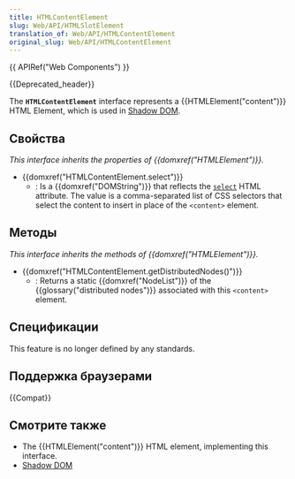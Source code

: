 ```yaml
---
title: HTMLContentElement
slug: Web/API/HTMLSlotElement
translation_of: Web/API/HTMLContentElement
original_slug: Web/API/HTMLContentElement
---
```


{{ APIRef("Web Components") }}

{{Deprecated_header}}

The **`HTMLContentElement`** interface represents a {{HTMLElement("content")}} HTML Element, which is used in [Shadow DOM](/ru/docs/Web/Web_Components/Shadow_DOM).

## Свойства

_This interface inherits the properties of {{domxref("HTMLElement")}}._

- {{domxref("HTMLContentElement.select")}}
  - : Is a {{domxref("DOMString")}} that reflects the [`select`](/ru/docs/Web/HTML/Element/content#select) HTML attribute. The value is a comma-separated list of CSS selectors that select the content to insert in place of the `<content>` element.

## Методы

_This interface inherits the methods of {{domxref("HTMLElement")}}._

- {{domxref("HTMLContentElement.getDistributedNodes()")}}
  - : Returns a static {{domxref("NodeList")}} of the {{glossary("distributed nodes")}} associated with this `<content>` element.

## Спецификации

This feature is no longer defined by any standards.

## Поддержка браузерами

{{Compat}}

## Смотрите также

- The {{HTMLElement("content")}} HTML element, implementing this interface.
- [Shadow DOM](/ru/docs/Web/Web_Components/Shadow_DOM)
